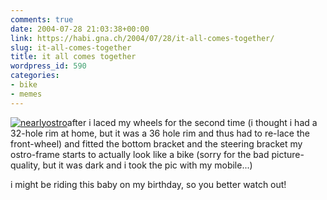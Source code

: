 ```yaml
---
comments: true
date: 2004-07-28 21:03:38+00:00
link: https://habi.gna.ch/2004/07/28/it-all-comes-together/
slug: it-all-comes-together
title: it all comes together
wordpress_id: 590
categories:
- bike
- memes
---
```


[![nearlyostro](https://habi.gna.ch/blog/images/nearlyostro-tm.jpg)](https://habi.gna.ch/blog/images/nearlyostro.jpg)after i laced my wheels for the second time (i thought i had a 32-hole rim at home, but it was a 36 hole rim and thus had to re-lace the front-wheel) and fitted the bottom bracket and the steering bracket my ostro-frame starts to actually look like a bike (sorry for the bad picture-quality, but it was dark and i took the pic with my mobile...)

i might be riding this baby on my birthday, so you better watch out!
